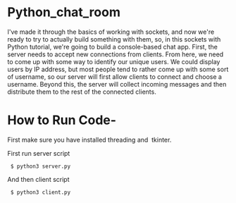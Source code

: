 # Python_chat_room

I've made it through the basics of working with sockets, and now we're ready to try
to actually build something with them, so, in this sockets with Python tutorial, we're
going to build a console-based chat app.
First, the server needs to accept new connections from clients. From here, we need
to come up with some way to identify our unique users. We could display users by IP
address, but most people tend to rather come up with some sort of username, so our
server will first allow clients to connect and choose a username. Beyond this, the
server will collect incoming messages and then distribute them to the rest of the
connected clients.


# How to Run Code-

First make sure you have installed threading and ​ tkinter.

First run server script

     $ python3 server.py
     
And then client script

     $ python3 client.py
     
